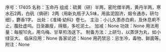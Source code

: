 序号：17405
名称：玉命丹
组成：硫黄（研）半两，密陀僧半两，黄丹半两，寒水石2两，白矾（俱研）2两（用新丸瓶子入5味，用盐泥固济，煅令通赤，研匀细），麝香1字。
出处：《准绳·幼科》卷七。
主治：小儿久患赤白痢，及休息痢不止，腹肚虚呜。日渐羸瘦，得眉，多吃泥土。
加减：None
功效：None
用法用量：每服10丸，用乌梅、甘草煎汤送下。
制备方法：上研匀，以蒸饼为丸，如小绿豆大。
临床应用：None
各家论述：None
用药禁忌：忌生冷，毒物、鲜面等。
附注：None
